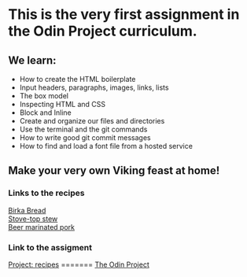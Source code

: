 <!DOCTYPE html>
<html lang="en">
<head>
    <meta charset="UTF-8">
    <meta name="viewport" content="width=device-width, initial-scale=1.0">
</head>
<body>
    <h1>This is the very first assignment in the Odin Project curriculum.
    <h2>We learn:</h2> 
    <ul>
        <li>How to create the HTML boilerplate</li>
        <li>Input headers, paragraphs, images, links, lists</li>
        <li>The box model</li>
        <li>Inspecting HTML and CSS</li>
        <li>Block and Inline</li>
        <li>Create and organize our files and directories</li>
        <li>Use the terminal and the git commands</li>
        <li>How to write good git commit messages</li>
        <li>How to find and load a font file from a hosted service</li>
    </ul>

<h2>Make your very own Viking feast at home!</h2>
<h3>Links to the recipes</h3>
<a href="https://camilleonoda.github.io/Odin-Recipes/recipes/birka-bread.html">Birka Bread</a><br>
<a href="https://camilleonoda.github.io/Odin-Recipes/recipes/stew.html">Stove-top stew</a><br>
<a href="https://camilleonoda.github.io/Odin-Recipes/recipes/pork.html">Beer marinated pork</a>

<h3>Link to the assigment</h3>
<a href="https://www.theodinproject.com/lessons/foundations-recipes">Project: recipes</a>
    
</body>
</html>
=======
<a href="https://www.theodinproject.com/paths">The Odin Project</a>
